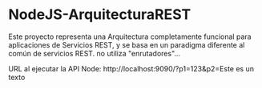 # NodeJS-ArquitecturaREST
Este proyecto representa una Arquitectura completamente funcional para aplicaciones de Servicios REST, y se basa en un paradigma diferente al común de servicios REST. no utiliza "enrutadores"...

URL al ejecutar la API Node: http://localhost:9090/?p1=123&p2=Este es un texto
